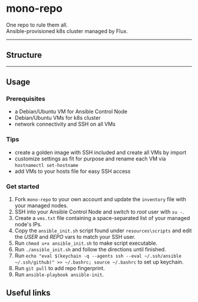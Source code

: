 # mono-repo
One repo to rule them all.  
Ansible-provisioned k8s cluster managed by Flux.

---

## Structure


---

## Usage
### Prerequisites

- a Debian/Ubuntu VM for Ansible Control Node
- Debian/Ubuntu VMs for k8s cluster
- network connectivity and SSH on all VMs

### Tips

- create a golden image with SSH included and create all VMs by import
- customize settings as fit for purpose and rename each VM via `hostnamectl set-hostname`
- add VMs to your hosts file for easy SSH access

### Get started
1. Fork `mono-repo` to your own account and update the `inventory` file with your managed nodes.
2. SSH into your Ansible Control Node and switch to _root_ user with `su -`.
3. Create a `vms.txt` file containing a space-separated list of your managed node's IPs.
4. Copy the `ansible_init.sh` script found under `resources\scripts` and edit the _USER_ and _REPO_ vars to match your SSH user.
5. Run `chmod u+x ansible_init.sh` to make script executable.
6. Run `./ansible_init.sh` and follow the directions until finished.
7. Run `echo "eval $(keychain -q --agents ssh --eval ~/.ssh/ansible ~/.ssh/github)" >> ~/.bashrc; source ~/.bashrc` to set up keychain.
8. Run `git pull` to add repo fingerprint.
9. Run `ansible-playbook ansible-init`.


## Useful links